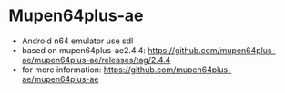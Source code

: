 # Mupen64plus-ae
* Android n64 emulator use sdl
* based on mupen64plus-ae2.4.4: https://github.com/mupen64plus-ae/mupen64plus-ae/releases/tag/2.4.4
* for more information: https://github.com/mupen64plus-ae/mupen64plus-ae
